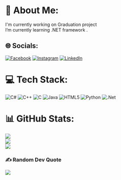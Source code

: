 # 💫 About Me:
 I'm currently working on Graduation project  <br>I’m currently learning  .NET framework .


## 🌐 Socials:
[![Facebook](https://img.shields.io/badge/Facebook-%231877F2.svg?logo=Facebook&logoColor=white)](https://www.facebook.com/profile.php?id=100007554931329) [![Instagram](https://img.shields.io/badge/Instagram-%23E4405F.svg?logo=Instagram&logoColor=white)](https://instagram.com/amen.3p) [![LinkedIn](https://img.shields.io/badge/LinkedIn-%230077B5.svg?logo=linkedin&logoColor=white)](www.linkedin.com/in/ameen-shalabi-9756b0235) 

# 💻 Tech Stack:
![C#](https://img.shields.io/badge/c%23-%23239120.svg?style=for-the-badge&logo=csharp&logoColor=white) ![C++](https://img.shields.io/badge/c++-%2300599C.svg?style=for-the-badge&logo=c%2B%2B&logoColor=white) ![C](https://img.shields.io/badge/c-%2300599C.svg?style=for-the-badge&logo=c&logoColor=white) ![Java](https://img.shields.io/badge/java-%23ED8B00.svg?style=for-the-badge&logo=openjdk&logoColor=white) ![HTML5](https://img.shields.io/badge/html5-%23E34F26.svg?style=for-the-badge&logo=html5&logoColor=white) ![Python](https://img.shields.io/badge/python-3670A0?style=for-the-badge&logo=python&logoColor=ffdd54) ![.Net](https://img.shields.io/badge/.NET-5C2D91?style=for-the-badge&logo=.net&logoColor=white)
# 📊 GitHub Stats:
![](https://github-readme-stats.vercel.app/api?username=amenxa&theme=dark&hide_border=false&include_all_commits=false&count_private=false)<br/>
![](https://github-readme-streak-stats.herokuapp.com/?user=amenxa&theme=dark&hide_border=false)<br/>
![](https://github-readme-stats.vercel.app/api/top-langs/?username=amenxa&theme=dark&hide_border=false&include_all_commits=false&count_private=false&layout=compact)

### ✍️ Random Dev Quote
![](https://quotes-github-readme.vercel.app/api?type=horizontal&theme=radical)
